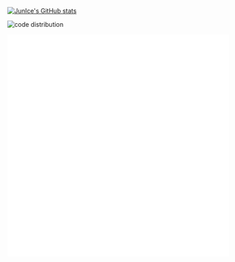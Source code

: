 

[![JunIce's GitHub stats](https://github-readme-stats.vercel.app/api?username=JunIce&show_icons=true)](https://github.com/anuraghazra/github-readme-stats)


![code distribution](https://github-readme-stats.vercel.app/api/top-langs/?username=JunIce&theme=cobalt&layout=compact&show_icons=true)


![JunIce](https://github.com/JunIce/JunIce/blob/master/github-metrics.svg)
